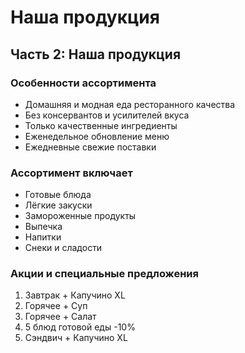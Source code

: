 # Наша продукция

## Часть 2: Наша продукция

### Особенности ассортимента
- Домашняя и модная еда ресторанного качества
- Без консервантов и усилителей вкуса
- Только качественные ингредиенты
- Еженедельное обновление меню
- Ежедневные свежие поставки

### Ассортимент включает
- Готовые блюда
- Лёгкие закуски
- Замороженные продукты
- Выпечка
- Напитки
- Снеки и сладости

### Акции и специальные предложения
1. Завтрак + Капучино XL
2. Горячее + Суп
3. Горячее + Салат
4. 5 блюд готовой еды -10%
5. Сэндвич + Капучино XL
